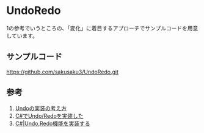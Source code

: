 # UndoRedo
1の参考でいうところの、「変化」に着目するアプローチでサンプルコードを用意しています。

## サンプルコード
https://github.com/sakusaku3/UndoRedo.git

## 参考
1. [Undoの実装の考え方](https://qiita.com/Azleep/items/861ee64867d7b016a966)
2. [C#でUndo/Redoを実装した](https://qiita.com/nossey/items/c59910558d5501f03ad0)
3. [C#|Undo,Redo機能を実装する](https://anis774.net/codevault/undoredomanager.html)